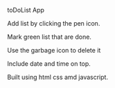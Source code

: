 toDoList App 


 Add list by clicking the pen icon.

Mark green list that are done.

Use the garbage icon to delete it

Include date and time on top.

Built using html css amd javascript.

